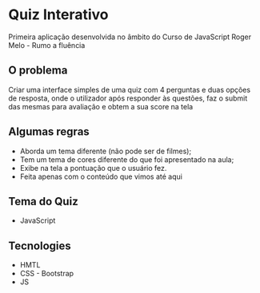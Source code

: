 # Quiz Interativo

Primeira aplicação desenvolvida no âmbito do Curso de JavaScript Roger Melo - Rumo a fluência

## O problema
Criar uma interface simples de uma quiz com 4 perguntas e duas opções de resposta, onde o utilizador após responder às questões, faz o submit das mesmas para avaliação e obtem a sua score na tela

## Algumas regras
 - Aborda um tema diferente (não pode ser de filmes);
 - Tem um tema de cores diferente do que foi apresentado na aula;
 - Exibe na tela a pontuação que o usuário fez.
 - Feita apenas com o conteúdo que vimos até aqui

## Tema do Quiz 
 - JavaScript

## Tecnologies
 - HMTL
 - CSS - Bootstrap
 - JS
